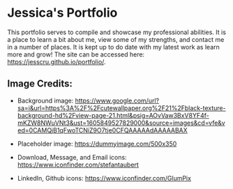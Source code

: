 # Jessica's Portfolio 

This portfolio serves to compile and showcase my professional abilities. It is a place to learn a bit about me, view some of my strengths, and contact me in a number of places. It is kept up to do date with my latest work as learn more and grow! The site can be accessed here: https://jesscru.github.io/portfolio/.
    

## Image Credits:

* Background image: https://www.google.com/url?sa=i&url=https%3A%2F%2Fcutewallpaper.org%2F21%2Fblack-texture-background-hd%2Fview-page-21.html&psig=AOvVaw3BxV8YF4f-mKZW8NWuVNt3&ust=1605849527829000&source=images&cd=vfe&ved=0CAMQjB1qFwoTCNiZ9O7tje0CFQAAAAAdAAAAABAX

* Placeholder image: https://dummyimage.com/500x350

* Download, Message, and Email icons: https://www.iconfinder.com/stefantaubert

* LinkedIn, Github icons: https://www.iconfinder.com/GlumPix

